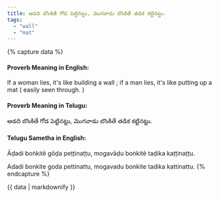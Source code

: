 ```yaml
---
title: ఆడది బొంకితే గోడ పెట్టినట్టు, మొగవాడు బొంకితే తడిక కట్టినట్టు.
tags:
  - "wall"
  - "mat"
---
```


{% capture data %}
#### Proverb Meaning in English:
If a woman lies, it's like building a wall ; if a man lies, it's like putting up a mat ( easily seen through. )

#### Proverb Meaning in Telugu:
ఆడది బొంకితే గోడ పెట్టినట్టు, మొగవాడు బొంకితే తడిక కట్టినట్టు.

#### Telugu Sametha in English:
Āḍadi boṅkitē gōḍa peṭṭinaṭṭu, mogavāḍu boṅkitē taḍika kaṭṭinaṭṭu.

Adadi bonkite goda pettinattu, mogavadu bonkite tadika kattinattu.
{% endcapture %}

{{ data | markdownify }}

